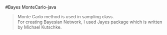 #Bayes MonteCarlo-java  
>Monte Carlo method is used in sampling class.  
For creating Bayesian Network, I used Jayes package which is written by Michael Kutschke.



